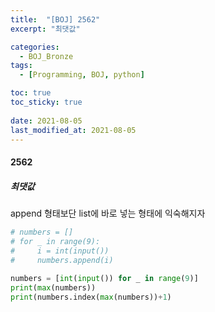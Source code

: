```yaml
---
title:  "[BOJ] 2562"
excerpt: "최댓값"

categories:
  - BOJ_Bronze
tags:
  - [Programming, BOJ, python]

toc: true
toc_sticky: true
 
date: 2021-08-05
last_modified_at: 2021-08-05
---
```


#### 2562
##### 최댓값
append 형태보단 list에 바로 넣는 형태에 익숙해지자
```python
# numbers = []
# for _ in range(9):
#     i = int(input())
#     numbers.append(i)
    
numbers = [int(input()) for _ in range(9)]
print(max(numbers))
print(numbers.index(max(numbers))+1)
```